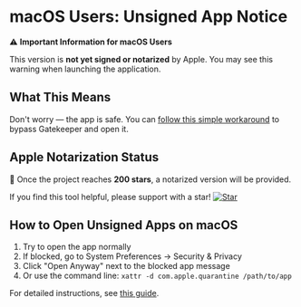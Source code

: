 # macOS Users: Unsigned App Notice

⚠️ **Important Information for macOS Users**

This version is **not yet signed or notarized** by Apple. You may see this warning when launching the application.

## What This Means

Don't worry — the app is safe. You can [follow this simple workaround](https://github.com/milisp/mcp-linker/issues/11) to bypass Gatekeeper and open it.

## Apple Notarization Status

🎯 Once the project reaches **200 stars**, a notarized version will be provided.

If you find this tool helpful, please support with a star! [![Star](https://img.shields.io/github/stars/milisp/mcp-linker?style=social)](https://github.com/milisp/mcp-linker/stargazers)

## How to Open Unsigned Apps on macOS

1. Try to open the app normally
2. If blocked, go to System Preferences → Security & Privacy
3. Click "Open Anyway" next to the blocked app message
4. Or use the command line: `xattr -d com.apple.quarantine /path/to/app`

For detailed instructions, see [this guide](https://github.com/milisp/mcp-linker/issues/11).
